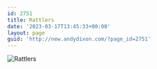 ```yaml
---
id: 2751
title: Rattlers
date: '2023-03-17T13:45:33+00:00'
layout: page
guid: 'http://new.andydixon.com/?page_id=2751'
---
```


![Rattlers](https://i0.wp.com/assets.g8x2.ldn.idrivee2-23.com/posters/Rattlers%2001.jpg?w=1200&ssl=1 "Rattlers")